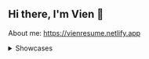 ## Hi there, I'm Vien 👋

About me: https://vienresume.netlify.app

<details>
<summary>
Showcases
</summary>

- https://zingy-salamander-9ffdca.netlify.app
- https://trainghiemcungmotul.com
- https://vienblog.vercel.app
- https://www.archwayfactory.com
- https://www.archway.co.jp
- https://viendev.netlify.app
- https://reviewarchdocsdesign.z7.web.core.windows.net/
</details>


